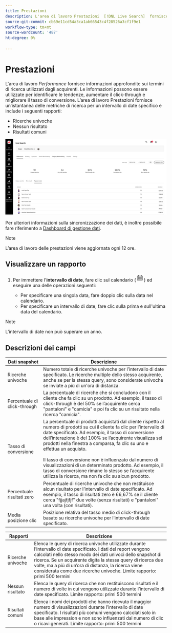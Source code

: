 ```yaml
---
title: Prestazioni
description: L'area di lavoro Prestazioni  [!DNL Live Search]  fornisce informazioni approfondite sui termini di ricerca utilizzati dagli acquirenti.
source-git-commit: cb69e11cd54a3ca1ab66543c4f28526a3cf1f9e1
workflow-type: tm+mt
source-wordcount: '487'
ht-degree: 0%

---
```


# Prestazioni

L&#39;area di lavoro *Performance* fornisce informazioni approfondite sui termini di ricerca utilizzati dagli acquirenti. Le informazioni possono essere utilizzate per identificare le tendenze, aumentare il click-through e migliorare il tasso di conversione. L’area di lavoro Prestazioni fornisce un’istantanea delle metriche di ricerca per un intervallo di date specifico e include i seguenti rapporti:

* Ricerche univoche
* Nessun risultato
* Risultati comuni

![Prestazioni](assets/performance-unique-searches.png)

Per ulteriori informazioni sulla sincronizzazione dei dati, è inoltre possibile fare riferimento a [Dashboard di gestione dati](https://experienceleague.adobe.com/docs/commerce-admin/systems/data-transfer/data-dashboard.html).

>[!NOTE]
>
>L’area di lavoro delle prestazioni viene aggiornata ogni 12 ore.

## Visualizzare un rapporto

1. Per immettere l&#39;**intervallo di date**, fare clic sul calendario (![Calendario](assets/btn-calendar.png)) ed eseguire una delle operazioni seguenti:

   * Per specificare una singola data, fare doppio clic sulla data nel calendario.
   * Per specificare un intervallo di date, fare clic sulla prima e sull&#39;ultima data del calendario.

>[!NOTE]
>
>L’intervallo di date non può superare un anno.

## Descrizioni dei campi

| Dati snapshot | Descrizione |
|--- |--- |
| Ricerche univoche | Numero totale di ricerche univoche per l’intervallo di date specificato. Le ricerche multiple dello stesso acquirente, anche se per la stessa query, sono considerate univoche se inviate a più di un&#39;ora di distanza. |
| Percentuale di click-through | La percentuale di ricerche che si concludono con il cliente che fa clic su un prodotto. Ad esempio, il tasso di click-through è del 50% se l’acquirente cerca &quot;pantaloni&quot; e &quot;camicia&quot; e poi fa clic su un risultato nella ricerca &quot;camicia&quot;. |
| Tasso di conversione | La percentuale di prodotti acquistati dal cliente rispetto al numero di prodotti su cui il cliente fa clic per l’intervallo di date specificato. Ad esempio, il tasso di conversione dell’interazione è del 100% se l’acquirente visualizza sei prodotti nella finestra a comparsa, fa clic su uno e effettua un acquisto. <br /><br />Il tasso di conversione non è influenzato dal numero di visualizzazioni di un determinato prodotto. Ad esempio, il tasso di conversione rimane lo stesso se l’acquirente utilizza la ricerca, ma non fa clic su alcun prodotto. |
| Percentuale risultati zero | Percentuale di ricerche univoche che non restituisce alcun risultato per l’intervallo di date specificato. Ad esempio, il tasso di risultati zero è 66,67% se il cliente cerca &quot;fjjajfjfjf&quot; due volte (senza risultati) e &quot;pantaloni&quot; una volta (con risultati). |
| Media posizione clic | Posizione relativa del tasso medio di click-through basato su ricerche univoche per l’intervallo di date specificato. |

| Rapporti | Descrizione |
|--- |--- |
| Ricerche univoche | Elenca le query di ricerca univoche utilizzate durante l’intervallo di date specificato. I dati del report vengono calcolati nello stesso modo dei dati univoci dello snapshot di ricerca. Se un acquirente digita la stessa query di ricerca due volte, ma a più di un’ora di distanza, la ricerca viene considerata come due ricerche univoche. Limite rapporto: primi 500 termini |
| Nessun risultato | Elenca le query di ricerca che non restituiscono risultati e il numero di volte in cui vengono utilizzate durante l’intervallo di date specificato. Limite rapporto: primi 500 termini |
| Risultati comuni | Elenca i nomi dei prodotti che hanno ricevuto il maggior numero di visualizzazioni durante l’intervallo di date specificato. I risultati più comuni vengono calcolati solo in base alle impression e non sono influenzati dal numero di clic o ricavi generati. Limite rapporto: primi 500 termini |
